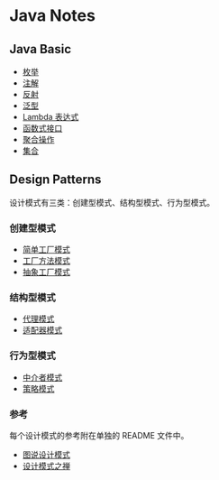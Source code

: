 # Java Notes

## Java Basic

- [枚举](./src/main/java/basic/enums/README.md)
- [注解](./src/main/java/basic/annotation/README.md)
- [反射](./src/main/java/basic/reflection/README.md)
- [泛型](./src/main/java/basic/generics/README.md)
- [Lambda 表达式](./src/main/java/basic/lambda_expressions/README.md)
- [函数式接口](./src/main/java/basic/functional_interface/README.md)
- [聚合操作](./src/main/java/basic/aggregate_operations/README.md)
- [集合](./src/main/java/basic/collection/README.md)

## Design Patterns

设计模式有三类：创建型模式、结构型模式、行为型模式。

### 创建型模式

- [简单工厂模式](./src/main/java/design/patterns/factory/simple/README.md)
- [工厂方法模式](./src/main/java/design/patterns/factory/method/README.md)
- [抽象工厂模式](./src/main/java/design/patterns/factory/abstract_/README.md)

### 结构型模式

- [代理模式](./src/main/java/design/patterns/proxy/README.md)
- [适配器模式](./src/main/java/design/patterns/adapter/README.md)

### 行为型模式

- [中介者模式](./src/main/java/design/patterns/mediator/README.md)
- [策略模式](./src/main/java/design/patterns/strategy/README.md)

### 参考

每个设计模式的参考附在单独的 README 文件中。

- [图说设计模式](https://design-patterns.readthedocs.io/zh_CN/latest/index.html)
- [设计模式之禅](https://www.kancloud.cn/sstd521/design/193489)



